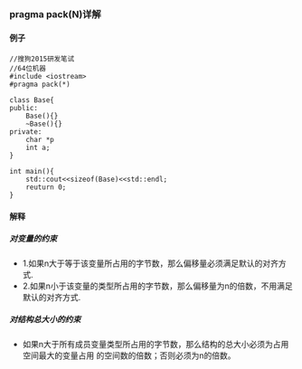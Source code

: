 ### pragma pack(N)详解

#### 例子
```
//搜狗2015研发笔试
//64位机器
#include <iostream>
#pragma pack(*)

class Base{ 
public:
	Base(){}
	~Base(){}
private:
	char *p
	int a;
}

int main(){ 
	std::cout<<sizeof(Base)<<std::endl;
	reuturn 0;
}
```
#### 解释
#####    对变量的约束
- 1\.如果n大于等于该变量所占用的字节数，那么偏移量必须满足默认的对齐方式.
- 2\.如果n小于该变量的类型所占用的字节数，那么偏移量为n的倍数，不用满足默认的对齐方式.

#####    对结构总大小的约束
- 如果n大于所有成员变量类型所占用的字节数，那么结构的总大小必须为占用空间最大的变量占用
的空间数的倍数；否则必须为n的倍数。